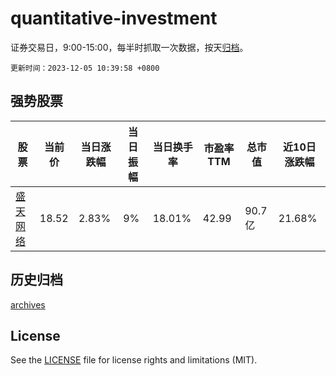 # quantitative-investment

证券交易日，9:00-15:00，每半时抓取一次数据，按天[归档](archives)。

`更新时间：2023-12-05 10:39:58 +0800`

## 强势股票

|股票|当前价|当日涨跌幅|当日振幅|当日换手率|市盈率TTM|总市值|近10日涨跌幅|
|----|----|----|----|----|----|----|----|
|[盛天网络](https://xueqiu.com/S/SZ300494)|18.52|2.83%|9%|18.01%|42.99|90.7亿|21.68%|

## 历史归档

[archives](archives)

## License

See the [LICENSE](LICENSE) file for license rights and limitations (MIT).